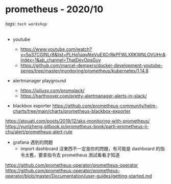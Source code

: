 prometheus - 2020/10
===

###### tags: `tech workshop`

- youtube
    - https://www.youtube.com/watch?v=5o37CGlNLr8&list=PLHq1uqvAteVuEXCrRkPFWLXRKWNLOVUHn&index=1&ab_channel=ThatDevOpsGuy
    - https://github.com/marcel-dempers/docker-development-youtube-series/tree/master/monitoring/prometheus/kubernetes/1.14.8

- alertmanager playground
    - https://juliusv.com/promslack/
    - https://harthoover.com/pretty-alertmanager-alerts-in-slack/

- blackbox exporter https://github.com/prometheus-community/helm-charts/tree/main/charts/prometheus-blackbox-exporter


https://atouati.com/posts/2019/12/aks-monitoring-with-prometheus/
https://yunlzheng.gitbook.io/prometheus-book/parti-prometheus-ji-chu/alert/prometheus-alert-rule



- grafana 遇到的問題
    - import dashboard 沒東西不一定是你的問題，有可能是 dashboard 的指令太舊，要拿指令去 prometheus 測試看看才知道

https://github.com/prometheus-operator/prometheus-operator
https://github.com/prometheus-operator/prometheus-operator/blob/master/Documentation/user-guides/getting-started.md